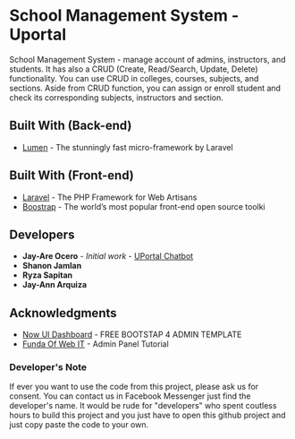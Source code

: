 # School Management System - Uportal

School Management System - manage account of admins, instructors, and students. It has also a CRUD (Create, Read/Search, Update, Delete) functionality. You can use CRUD in colleges, courses, subjects, and sections. Aside from CRUD function, you can assign or enroll student and check its corresponding subjects, instructors and section.

## Built With (Back-end)

* [Lumen](https://lumen.laravel.com/) - The stunningly fast micro-framework by Laravel

## Built With (Front-end)

* [Laravel](https://laravel.com/) - The PHP Framework for Web Artisans
* [Boostrap](https://getbootstrap.com/) - The world’s most popular front-end open source toolki
 
## Developers

* **Jay-Are Ocero** - *Initial work* - [UPortal Chatbot](http://uportalchatbot.herokuapp.com/)
* **Shanon Jamlan**
* **Ryza Sapitan**
* **Jay-Ann Arquiza**

## Acknowledgments

* [Now UI Dashboard](https://www.creative-tim.com/product/now-ui-dashboard) - FREE BOOTSTAP 4 ADMIN TEMPLATE
* [Funda Of Web IT](https://www.youtube.com/channel/UCFySUiNfhvtgdgTdWbXnn6Q) - Admin Panel Tutorial

### Developer's Note

If ever you want to use the code from this project, please ask us for consent. You can contact us in Facebook Messenger just find the developer's name. It would be rude for "developers" who spent coutless hours to build this project and you just have to open this github project and just copy paste the code to your own.
